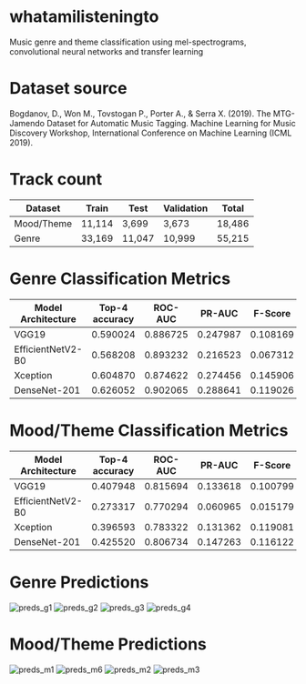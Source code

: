 # whatamilisteningto
Music genre and theme classification using mel-spectrograms, convolutional neural networks and transfer learning

# Dataset source
Bogdanov, D., Won M., Tovstogan P., Porter A., & Serra X. (2019). The MTG-Jamendo Dataset for Automatic Music Tagging. Machine Learning for Music Discovery Workshop, International Conference on Machine Learning (ICML 2019).

# Track count
| Dataset    | Train  | Test   | Validation | Total  |
|------------|--------|--------|------------|--------|
| Mood/Theme | 11,114 | 3,699  | 3,673      | 18,486 |
| Genre      | 33,169 | 11,047 | 10,999     | 55,215 |


# Genre Classification Metrics
| Model Architecture  | Top-4 accuracy | ROC-AUC  | PR-AUC   | F-Score  |
|---------------------|----------------|----------|----------|----------|
| VGG19               | 0.590024       | 0.886725 | 0.247987 | 0.108169 |
| EfficientNetV2-B0   | 0.568208       | 0.893232 | 0.216523 | 0.067312 |
| Xception            | 0.604870       | 0.874622 | 0.274456 | 0.145906 |
| DenseNet-201 | 0.626052       | 0.902065 | 0.288641 | 0.119026 |

# Mood/Theme Classification Metrics
| Model Architecture  | Top-4 accuracy | ROC-AUC  | PR-AUC   | F-Score  |
|---------------------|----------------|----------|----------|----------|
| VGG19               | 0.407948       | 0.815694 | 0.133618 | 0.100799 |
| EfficientNetV2-B0   | 0.273317       | 0.770294 | 0.060965 | 0.015179 |
| Xception            | 0.396593       | 0.783322 | 0.131362 | 0.119081 |
| DenseNet-201 | 0.425520       | 0.806734 | 0.147263 | 0.116122 |


# Genre Predictions
![preds_g1](https://github.com/smellycloud/whatamilisteningto/assets/52908667/72c3a97e-2108-4d0d-b86b-1a2a8dfb81a3)
![preds_g2](https://github.com/smellycloud/whatamilisteningto/assets/52908667/a515c444-fc93-430a-aefc-b129652c6938)
![preds_g3](https://github.com/smellycloud/whatamilisteningto/assets/52908667/ce3b9ba7-74e8-4ea8-bbb8-2721b688a0bf)
![preds_g4](https://github.com/smellycloud/whatamilisteningto/assets/52908667/98f8cc90-6305-460e-aac7-9120dc9967ec)

# Mood/Theme Predictions
![preds_m1](https://github.com/smellycloud/whatamilisteningto/assets/52908667/dd1e0713-3ff7-44e9-b1c7-6cd34ba8e3ef)
![preds_m6](https://github.com/smellycloud/whatamilisteningto/assets/52908667/e2036ef0-4468-47da-8501-d845818da379)
![preds_m2](https://github.com/smellycloud/whatamilisteningto/assets/52908667/324f8de9-45ce-437d-b359-c89e810fd449)
![preds_m3](https://github.com/smellycloud/whatamilisteningto/assets/52908667/50766015-8262-4de1-b300-f37b84ba0f32)


